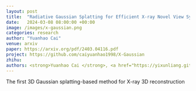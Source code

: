 ```yaml
---
layout: post
title:  "Radiative Gaussian Splatting for Efficient X-ray Novel View Synthesis"
date:   2024-03-08 08:00:00 +00:00
image: /images/x-gaussian.png
categories: research
author: "Yuanhao Cai"
venue: arxiv
paper: https://arxiv.org/pdf/2403.04116.pdf
project: https://github.com/caiyuanhao1998/X-Gaussian
zhihu: 
authors: <strong>Yuanhao Cai </strong>, <a href="https://yixunliang.github.io/">Yixun Liang</a>, <a href="https://jiahaoplus.github.io/">jiahao Wang</a>, <a href="https://scholar.google.com/citations?hl=en&user=YR7re-cAAAAJ">Angtian Wang</a>, <a href="https://yulunzhang.com/">Yulun Zhang</a>, <a href="https://english.seiee.sjtu.edu.cn/english/detail/842_802.htm">Xiaokang Yang</a>, <a href="https://www.zongweiz.com/">Zongwei Zhou</a>,  <a href="https://www.cs.jhu.edu/~ayuille/">Alan Yuille</a>
---
```

The first 3D Gaussian splatting-based method for X-ray 3D reconstruction
